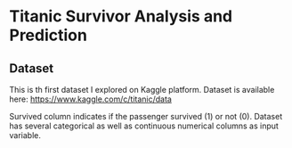 # Titanic Survivor Analysis and Prediction

## Dataset
This is th first dataset I explored on Kaggle platform. Dataset is available here:
https://www.kaggle.com/c/titanic/data

Survived column indicates if the passenger survived (1) or not (0). Dataset has several categorical as well as continuous numerical columns as input variable. 
